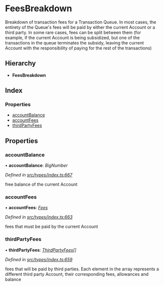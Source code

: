 # FeesBreakdown

Breakdown of transaction fees for a Transaction Queue. In most cases, the entirety of the Queue's fees will be paid by either the current Account or a third party. In some rare cases, fees can be split between them \(for example, if the current Account is being subsidized, but one of the transactions in the queue terminates the subsidy, leaving the current Account with the responsibility of paying for the rest of the transactions\)

## Hierarchy

* **FeesBreakdown**

## Index

### Properties

* [accountBalance](feesbreakdown.md#accountbalance)
* [accountFees](feesbreakdown.md#accountfees)
* [thirdPartyFees](feesbreakdown.md#thirdpartyfees)

## Properties

### accountBalance

• **accountBalance**: _BigNumber_

_Defined in_ [_src/types/index.ts:667_](https://github.com/PolymathNetwork/polymesh-sdk/blob/959efb76/src/types/index.ts#L667)

free balance of the current Account

### accountFees

• **accountFees**: [_Fees_](fees.md)

_Defined in_ [_src/types/index.ts:663_](https://github.com/PolymathNetwork/polymesh-sdk/blob/959efb76/src/types/index.ts#L663)

fees that must be paid by the current Account

### thirdPartyFees

• **thirdPartyFees**: [_ThirdPartyFees_](thirdpartyfees.md)_\[\]_

_Defined in_ [_src/types/index.ts:659_](https://github.com/PolymathNetwork/polymesh-sdk/blob/959efb76/src/types/index.ts#L659)

fees that will be paid by third parties. Each element in the array represents a different third party Account, their corresponding fees, allowances and balance

